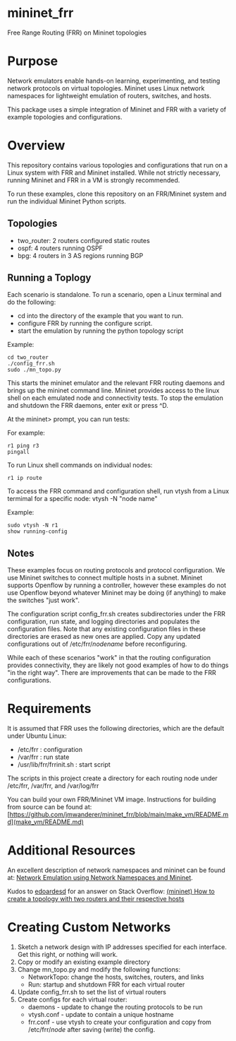 # mininet_frr
Free Range Routing (FRR) on Mininet topologies

# Purpose

Network emulators enable hands-on learning, experimenting, and testing network 
protocols on virtual topologies. Mininet uses Linux network namespaces for 
lightweight emulation of routers, switches, and hosts.

This package uses a simple integration of Mininet and FRR with a variety
of example topologies and configurations.

# Overview

This repository contains various topologies and configurations that 
run on a Linux system with FRR and Mininet installed. While not strictly
necessary, running Mininet and FRR in a VM is strongly recommended.

To run these examples, clone this repository on an FRR/Mininet system and
run the individual Mininet Python scripts.

## Topologies

- two_router: 2 routers configured static routes 
- ospf: 4 routers running OSPF
- bpg: 4 routers in 3 AS regions running BGP 


## Running a Toplogy

Each scenario is standalone. To run a scenario, open a Linux terminal and
do the following:

- cd into the directory of the example that you want to run.
- configure FRR by running the configure script.
- start the emulation by running the python topology script

Example:
```
cd two_router
./config_frr.sh
sudo ./mn_topo.py
```

This starts the mininet emulator and the relevant FRR routing daemons and brings up the 
mininet command line. Mininet provides access to the linux shell on each emulated node
and connectivity tests. To stop the emulation and shutdown the FRR daemons, enter exit or press ^D.

At the mininet> prompt, you can run tests:

For example:
```
r1 ping r3
pingall
```

To run Linux shell commands on individual nodes:
```
r1 ip route
```

To access the FRR command and configuration shell, run vtysh from
a Linux termimal for a specific node: vtysh -N "node name"

Example:
```
sudo vtysh -N r1
show running-config
```

## Notes

These examples focus on routing protocols and protocol configuration. 
We use Mininet switches to connect multiple hosts in a subnet.
Mininet supports Openflow by running a controller, however these examples do not
use Openflow beyond whatever Mininet may be doing (if anything) to make 
the switches "just work".

The configuration script config_frr.sh creates subdirectories under the 
FRR configuration, run state, and logging directories and populates the configuration
files. Note that any existing configuration files in these directories are erased
as new ones are applied. Copy any updated configurations out of 
/etc/frr/*nodename* before reconfiguring.

While each of these scenarios "work" in that the routing configuration 
provides connectivity, they are likely not good examples of how to do things 
"in the right way". There are improvements that can be made to the FRR configurations.

# Requirements
It is assumed that FRR uses the following directories, which are the default 
under Ubuntu Linux:

- /etc/frr : configuration
- /var/frr : run state
- /usr/lib/frr/frrinit.sh : start script

The scripts in this project create a directory for each routing node under 
/etc/frr, /var/frr, and /var/log/frr

You can build your own FRR/Mininet VM image.
Instructions for building from source can be found at:
[https://github.com/jmwanderer/mininet_frr/blob/main/make_vm/README.md](make_vm/README.md)


#  Additional Resources

An excellent description of network namespaces and mininet can be found at:
[Network Emulation using Network Namespaces and Mininet](https://www.inf.usi.ch/faculty/carzaniga/edu/adv-ntw/mininet.html).

Kudos to [edoardesd](https://stackoverflow.com/users/7892067/edoardesd) for an answer on Stack Overflow:
[(mininet) How to create a topology with two routers and their respective hosts
](https://stackoverflow.com/questions/46595423/mininet-how-to-create-a-topology-with-two-routers-and-their-respective-hosts) 

# Creating Custom Networks

1. Sketch a network design with IP addresses specified for each interface. Get this right, or nothing will work. 
2. Copy or modify an existing example directory
3. Change mn_topo.py and modify the following functions:
    - NetworkTopo: change the hosts, switches, routers, and links
    - Run: startup and shutdown FRR for each virtual router
4. Update config_frr.sh to set the list of virtual routers
5. Create configs for each virtual router:
    - daemons - update to change the routing protocols to be run
    - vtysh.conf - update to contain a unique hostname
    - frr.conf - use vtysh to create your configuration and copy from /etc/frr/*node* after saving (write) the config.

